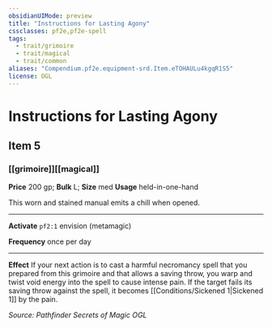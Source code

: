 ```yaml
---
obsidianUIMode: preview
title: "Instructions for Lasting Agony"
cssclasses: pf2e,pf2e-spell
tags:
  - trait/grimoire
  - trait/magical
  - trait/common
aliases: "Compendium.pf2e.equipment-srd.Item.eTOHAULu4kgqR1S5"
license: OGL
---
```

# Instructions for Lasting Agony
## Item 5
### [[grimoire]][[magical]]


**Price** 200 gp; 
**Bulk** L; **Size** med
**Usage** held-in-one-hand

This worn and stained manual emits a chill when opened.

* * *

**Activate** `pf2:1` envision (metamagic)

**Frequency** once per day

* * *

**Effect** If your next action is to cast a harmful necromancy spell that you prepared from this grimoire and that allows a saving throw, you warp and twist void energy into the spell to cause intense pain. If the target fails its saving throw against the spell, it becomes [[Conditions/Sickened 1|Sickened 1]] by the pain.

*Source: Pathfinder Secrets of Magic*
*OGL*